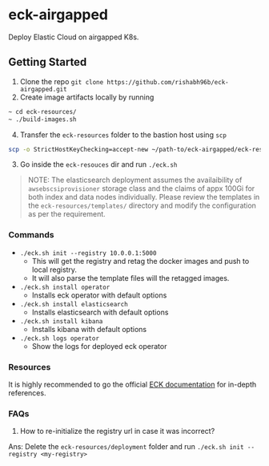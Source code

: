 # eck-airgapped
Deploy Elastic Cloud on airgapped K8s.

## Getting Started
1. Clone the repo `git clone https://github.com/rishabh96b/eck-airgapped.git`
2. Create image artifacts locally by running
```bash
~ cd eck-resources/
~ ./build-images.sh
```
4. Transfer the `eck-resources` folder to the bastion host using `scp`
```bash
scp -o StrictHostKeyChecking=accept-new ~/path-to/eck-airgapped/eck-resources $USER@$HOST:/path-to/eck-resources
```
3. Go inside the `eck-resouces` dir and run `./eck.sh`


> NOTE: The elasticsearch deployment assumes the availaibility of `awsebscsiprovisioner` storage class and the claims of appx 100Gi for both index and data nodes individually. Please review the templates in the `eck-resources/templates/` directory and modify the configuration as per the requirement.


### Commands
- `./eck.sh init --registry 10.0.0.1:5000`
  - This will get the registry and retag the docker images and push to local registry.
  - It will also parse the template files will the retagged images.
- `./eck.sh install operator`
  - Installs eck operator with default options
- `./eck.sh install elasticsearch`
  - Installs elasticsearch with default options
- `./eck.sh install kibana`
  - Installs kibana with default options
- `./eck.sh logs operator`
  - Show the logs for deployed eck operator
  
### Resources
It is highly recommended to go the official [ECK documentation](https://www.elastic.co/guide/en/cloud-on-k8s/current/index.html) for in-depth references.

### FAQs
1. How to re-initialize the registry url in case it was incorrect?

 Ans: Delete the `eck-resources/deployment` folder and run `./eck.sh init --registry <my-registry>`

